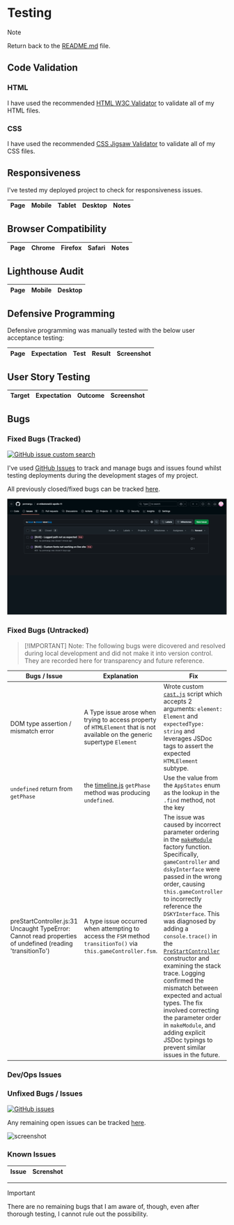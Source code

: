 # Testing

> [!NOTE]
> Return back to the [README.md](README.md) file.

## Code Validation

### HTML
I have used the recommended [HTML W3C Validator](https://validator.w3.org) to validate all of my HTML files.


### CSS

I have used the recommended [CSS Jigsaw Validator](https://jigsaw.w3.org/css-validator) to validate all of my CSS files.

## Responsiveness

I've tested my deployed project to check for responsiveness issues.

| Page | Mobile | Tablet | Desktop | Notes |
| ---- | ------ | ------ | ------- | ----- |

## Browser Compatibility

| Page | Chrome | Firefox | Safari | Notes |
| ---- | ------ | ------- | ------ | ----- |

## Lighthouse Audit

| Page | Mobile | Desktop |
| ---- | ------ | ------- |

## Defensive Programming

Defensive programming was manually tested with the below user acceptance testing:

| Page | Expectation | Test | Result | Screenshot |
| ---- | ----------- | ---- | ------ | ---------- |

## User Story Testing

| Target | Expectation | Outcome | Screenshot |
| ------ | ----------- | ------- | ---------- |

## Bugs

### Fixed Bugs (Tracked)

[![GitHub issue custom search](https://img.shields.io/github/issues-search?query=repo%3Ayenmangu%2Fci-milestone02-apollo-11%20label%3Abug&label=bugs)](https://www.github.com/yenmangu/ci-milestone02-apollo-11/issues?q=is%3Aissue+is%3Aclosed+label%3Abug)

I've used [GitHub Issues](https://www.github.com/yenmangu/ci-milestone02-apollo-11/issues) to track and manage bugs and issues found whilst testing deployments during the development stages of my project.

All previously closed/fixed bugs can be tracked [here](https://www.github.com/yenmangu/ci-milestone02-apollo-11/issues?q=is%3Aissue+is%3Aclosed+label%3Abug).

![screenshot](./documentation/github/bugs/gh-issues-closed.png)

### Fixed Bugs (Untracked)

> [!IMPORTANT] Note: The following bugs were dicovered and resolved during local development and did not make it into version control. They are recorded here for transparency and future reference.


| Bugs / Issue                                                                                              | Explanation                                                                                                                 | Fix                                                                                                                                                                                                                                                                                                                                                                                                                                                                                                                                                                                                                                                                                          |
| --------------------------------------------------------------------------------------------------------- | --------------------------------------------------------------------------------------------------------------------------- | -------------------------------------------------------------------------------------------------------------------------------------------------------------------------------------------------------------------------------------------------------------------------------------------------------------------------------------------------------------------------------------------------------------------------------------------------------------------------------------------------------------------------------------------------------------------------------------------------------------------------------------------------------------------------------------------- |
| DOM type assertion / mismatch error                                                                       | A Type issue arose when trying to access property of `HTMLElement` that is not available on the generic supertype `Element` | Wrote custom [`cast.js`](./src/util/cast.js) script which accepts 2 arguments: `element: Element` and `expectedType: string` and leverages JSDoc tags to assert the expected `HTMLElement` subtype.                                                                                                                                                                                                                                                                                                                                                                                                                                                                                          |
| `undefined` return from `getPhase`                                                                        | the [timeline.js](./src/data/timeline.js) `getPhase` method was producing `undefined`.                                      | Use the value from the `AppStates` enum  as the lookup in the `.find` method, not the key                                                                                                                                                                                                                                                                                                                                                                                                                                                                                                                                                                                                    |
| preStartController.js:31 Uncaught TypeError: Cannot read properties of undefined (reading 'transitionTo') | A type issue occurred when attempting to access the `FSM` method `transitionTo()` via `this.gameController.fsm`.            | The issue was caused by incorrect parameter ordering in the [`makeModule`](./src/missionStates/stateFactory.js) factory function. Specifically, `gameController` and `dskyInterface` were passed in the wrong order, causing `this.gameController` to incorrectly reference the `DSKYInterface`. This was diagnosed by adding a `console.trace()` in the [`PreStartController`](./src/missionStates/preStart/preStartController.js) constructor and examining the stack trace. Logging confirmed the mismatch between expected and actual types. The fix involved correcting the parameter order in `makeModule`, and adding explicit JSDoc typings to prevent similar issues in the future. |


### Dev/Ops Issues



### Unfixed Bugs / Issues

[![GitHub issues](https://img.shields.io/github/issues/yenmangu/ci-milestone02-apollo-11)](https://www.github.com/yenmangu/ci-milestone02-apollo-11/issues)

Any remaining open issues can be tracked [here](https://www.github.com/yenmangu/ci-milestone02-apollo-11/issues).

![screenshot](documentation/bugs/gh-issues-open.png)

### Known Issues

| Issue | Screnshot |
| ----- | --------- |

---

> [!IMPORTANT]
> There are no remaining bugs that I am aware of, though, even after thorough testing, I cannot rule out the possibility.